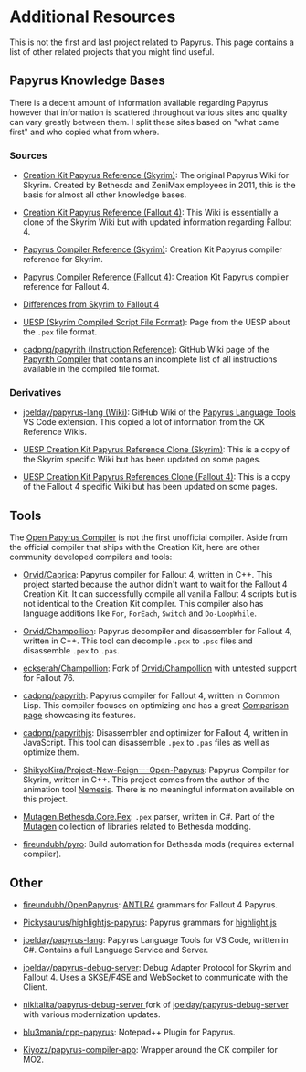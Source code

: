 # Additional Resources

This is not the first and last project related to Papyrus. This page contains a list of other related projects that you might find useful.

## Papyrus Knowledge Bases

There is a decent amount of information available regarding Papyrus however that information is scattered throughout various sites and quality can vary greatly between them. I split these sites based on "what came first" and who copied what from where.

### Sources

- [Creation Kit Papyrus Reference (Skyrim)](https://www.creationkit.com/index.php?title=Category:Papyrus): The original Papyrus Wiki for Skyrim. Created by Bethesda and ZeniMax employees in 2011, this is the basis for almost all other knowledge bases.

- [Creation Kit Papyrus Reference (Fallout 4)](https://www.creationkit.com/fallout4/index.php?title=Category:Papyrus): This Wiki is essentially a clone of the Skyrim Wiki but with updated information regarding Fallout 4.

- [Papyrus Compiler Reference (Skyrim)](https://www.creationkit.com/index.php?title=Papyrus_Compiler_Reference): Creation Kit Papyrus compiler reference for Skyrim.

- [Papyrus Compiler Reference (Fallout 4)](https://www.creationkit.com/fallout4/index.php?title=Papyrus_Compiler_Reference#Optimize): Creation Kit Papyrus compiler reference for Fallout 4.

- [Differences from Skyrim to Fallout 4](https://www.creationkit.com/fallout4/index.php?title=Differences_from_Skyrim_to_Fallout_4)

- [UESP (Skyrim Compiled Script File Format)](https://en.uesp.net/wiki/Skyrim_Mod:Compiled_Script_File_Format): Page from the UESP about the `.pex` file format.

- [cadpnq/papyrith (Instruction Reference)](https://github.com/cadpnq/papyrith/wiki/Instruction-Reference): GitHub Wiki page of the [Papyrith Compiler](https://github.com/cadpnq/papyrith) that contains an incomplete list of all instructions available in the compiled file format.

### Derivatives

- [joelday/papyrus-lang (Wiki)](https://github.com/joelday/papyrus-lang/wiki/Papyrus): GitHub Wiki of the [Papyrus Language Tools](https://marketplace.visualstudio.com/items?itemName=joelday.papyrus-lang-vscode) VS Code extension. This copied a lot of information from the CK Reference Wikis.

- [UESP Creation Kit Papyrus Reference Clone (Skyrim)](https://ck.uesp.net/wiki/Category:Papyrus): This is a copy of the Skyrim specific Wiki but has been updated on some pages.

- [UESP Creation Kit Papyrus References Clone (Fallout 4)](https://falloutck.uesp.net/wiki/Category:Papyrus): This is a copy of the Fallout 4 specific Wiki but has been updated on some pages.

## Tools

The [Open Papyrus Compiler](https://github.com/open-papyrus/papyrus-compiler) is not the first unofficial compiler. Aside from the official compiler that ships with the Creation Kit, here are other community developed compilers and tools:

- [Orvid/Caprica](https://github.com/Orvid/Caprica): Papyrus compiler for Fallout 4, written in C++. This project started because the author didn't want to wait for the Fallout 4 Creation Kit. It can successfully compile all vanilla Fallout 4 scripts but is not identical to the Creation Kit compiler. This compiler also has language additions like `For`, `ForEach`, `Switch` and `Do-LoopWhile`.

- [Orvid/Champollion](https://github.com/Orvid/Champollion): Papyrus decompiler and disassembler for Fallout 4, written in C++. This tool can decompile `.pex` to `.psc` files and disassemble `.pex` to `.pas`.

- [eckserah/Champollion](https://github.com/eckserah/Champollion): Fork of [Orvid/Champollion](https://github.com/Orvid/Champollion) with untested support for Fallout 76.

- [cadpnq/papyrith](https://github.com/cadpnq/papyrith): Papyrus compiler for Fallout 4, written in Common Lisp. This compiler focuses on optimizing and has a great [Comparison page](https://github.com/cadpnq/papyrith/wiki/Comparison) showcasing its features.

- [cadpnq/papyrithjs](https://github.com/cadpnq/papyrithjs): Disassembler and optimizer for Fallout 4, written in JavaScript. This tool can disassemble `.pex` to `.pas` files as well as optimize them.

- [ShikyoKira/Project-New-Reign---Open-Papyrus](https://github.com/ShikyoKira/Project-New-Reign---Open-Papyrus): Papyrus Compiler for Skyrim, written in C++. This project comes from the author of the animation tool [Nemesis](https://github.com/ShikyoKira/Project-New-Reign---Nemesis-Main). There is no meaningful information available on this project.

- [Mutagen.Bethesda.Core.Pex](https://github.com/Mutagen-Modding/Mutagen/tree/dev/Mutagen.Bethesda.Core/Pex): `.pex` parser, written in C#. Part of the [Mutagen](https://github.com/Mutagen-Modding) collection of libraries related to Bethesda modding.

- [fireundubh/pyro](https://github.com/fireundubh/pyro): Build automation for Bethesda mods (requires external compiler).

## Other

- [fireundubh/OpenPapyrus](https://github.com/fireundubh/OpenPapyrus): [ANTLR4](https://www.antlr.org/) grammars for Fallout 4 Papyrus.

- [Pickysaurus/highlightjs-papyrus](https://github.com/Pickysaurus/highlightjs-papyrus): Papyrus grammars for [highlight.js](https://github.com/highlightjs/highlight.js)

- [joelday/papyrus-lang](https://github.com/joelday/papyrus-lang): Papyrus Language Tools for VS Code, written in C#. Contains a full Language Service and Server.

- [joelday/papyrus-debug-server](https://github.com/joelday/papyrus-debug-server): Debug Adapter Protocol for Skyrim and Fallout 4. Uses a SKSE/F4SE and WebSocket to communicate with the Client.

- [nikitalita/papyrus-debug-server ](https://github.com/nikitalita/papyrus-debug-server/tree/master) fork of [joelday/papyrus-debug-server](https://github.com/joelday/papyrus-debug-server) with various modernization updates.

- [blu3mania/npp-papyrus](https://github.com/blu3mania/npp-papyrus): Notepad++ Plugin for Papyrus.

- [Kiyozz/papyrus-compiler-app](https://github.com/Kiyozz/papyrus-compiler-app): Wrapper around the CK compiler for MO2.
